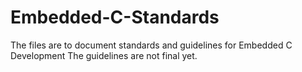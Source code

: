 # Embedded-C-Standards

The files are to document standards and guidelines for Embedded C Development
The guidelines are not final yet.
